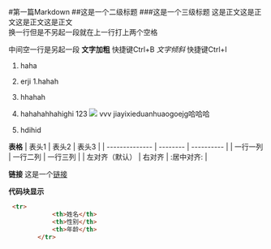 #第一篇Markdown
##这是一个二级标题
###这是一个三级标题
这是正文这是正文这是正文这是正文  
换一行但是不另起一段就在上一行打上两个空格

中间空一行是另起一段
**文字加粗**   快捷键Ctrl+B
*文字倾斜*   快捷键Ctrl+I
1. haha
2. erji
   1.hahah

4. hhahah
5. hahahahhahighi
123
![](little.jpg)
vvv
jiayixieduanhuaogoejg哈哈哈
1. hdihid

**表格**
| 表头1          | 表头2    | 表头3      |
| -------------- | -------- | ---------- |
| 一行一列       | 一行二列 | 一行三列   |
| 左对齐（默认） | 右对齐   | :居中对齐: |

**链接**
这是一个[链接](https://www.bilibili.com/video/BV1si4y1472o?from=search&seid=17492106197150947084&spm_id_from=333.337.0.0)

**代码块显示**
```html
 <tr>
            <th>姓名</th>
            <th>性别</th>
            <th>年龄</th>
        </tr>
```